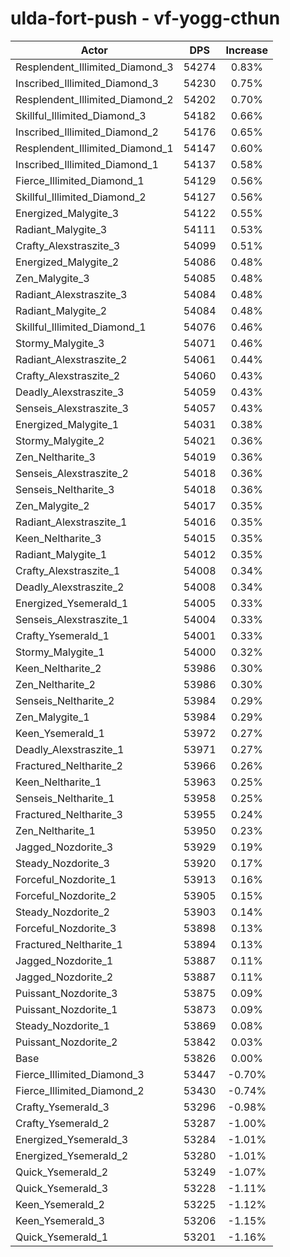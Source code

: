 # ulda-fort-push - vf-yogg-cthun
| Actor | DPS | Increase |
|---|:---:|:---:|
|Resplendent_Illimited_Diamond_3|54274|0.83%|
|Inscribed_Illimited_Diamond_3|54230|0.75%|
|Resplendent_Illimited_Diamond_2|54202|0.70%|
|Skillful_Illimited_Diamond_3|54182|0.66%|
|Inscribed_Illimited_Diamond_2|54176|0.65%|
|Resplendent_Illimited_Diamond_1|54147|0.60%|
|Inscribed_Illimited_Diamond_1|54137|0.58%|
|Fierce_Illimited_Diamond_1|54129|0.56%|
|Skillful_Illimited_Diamond_2|54127|0.56%|
|Energized_Malygite_3|54122|0.55%|
|Radiant_Malygite_3|54111|0.53%|
|Crafty_Alexstraszite_3|54099|0.51%|
|Energized_Malygite_2|54086|0.48%|
|Zen_Malygite_3|54085|0.48%|
|Radiant_Alexstraszite_3|54084|0.48%|
|Radiant_Malygite_2|54084|0.48%|
|Skillful_Illimited_Diamond_1|54076|0.46%|
|Stormy_Malygite_3|54071|0.46%|
|Radiant_Alexstraszite_2|54061|0.44%|
|Crafty_Alexstraszite_2|54060|0.43%|
|Deadly_Alexstraszite_3|54059|0.43%|
|Senseis_Alexstraszite_3|54057|0.43%|
|Energized_Malygite_1|54031|0.38%|
|Stormy_Malygite_2|54021|0.36%|
|Zen_Neltharite_3|54019|0.36%|
|Senseis_Alexstraszite_2|54018|0.36%|
|Senseis_Neltharite_3|54018|0.36%|
|Zen_Malygite_2|54017|0.35%|
|Radiant_Alexstraszite_1|54016|0.35%|
|Keen_Neltharite_3|54015|0.35%|
|Radiant_Malygite_1|54012|0.35%|
|Crafty_Alexstraszite_1|54008|0.34%|
|Deadly_Alexstraszite_2|54008|0.34%|
|Energized_Ysemerald_1|54005|0.33%|
|Senseis_Alexstraszite_1|54004|0.33%|
|Crafty_Ysemerald_1|54001|0.33%|
|Stormy_Malygite_1|54000|0.32%|
|Keen_Neltharite_2|53986|0.30%|
|Zen_Neltharite_2|53986|0.30%|
|Senseis_Neltharite_2|53984|0.29%|
|Zen_Malygite_1|53984|0.29%|
|Keen_Ysemerald_1|53972|0.27%|
|Deadly_Alexstraszite_1|53971|0.27%|
|Fractured_Neltharite_2|53966|0.26%|
|Keen_Neltharite_1|53963|0.25%|
|Senseis_Neltharite_1|53958|0.25%|
|Fractured_Neltharite_3|53955|0.24%|
|Zen_Neltharite_1|53950|0.23%|
|Jagged_Nozdorite_3|53929|0.19%|
|Steady_Nozdorite_3|53920|0.17%|
|Forceful_Nozdorite_1|53913|0.16%|
|Forceful_Nozdorite_2|53905|0.15%|
|Steady_Nozdorite_2|53903|0.14%|
|Forceful_Nozdorite_3|53898|0.13%|
|Fractured_Neltharite_1|53894|0.13%|
|Jagged_Nozdorite_1|53887|0.11%|
|Jagged_Nozdorite_2|53887|0.11%|
|Puissant_Nozdorite_3|53875|0.09%|
|Puissant_Nozdorite_1|53873|0.09%|
|Steady_Nozdorite_1|53869|0.08%|
|Puissant_Nozdorite_2|53842|0.03%|
|Base|53826|0.00%|
|Fierce_Illimited_Diamond_3|53447|-0.70%|
|Fierce_Illimited_Diamond_2|53430|-0.74%|
|Crafty_Ysemerald_3|53296|-0.98%|
|Crafty_Ysemerald_2|53287|-1.00%|
|Energized_Ysemerald_3|53284|-1.01%|
|Energized_Ysemerald_2|53280|-1.01%|
|Quick_Ysemerald_2|53249|-1.07%|
|Quick_Ysemerald_3|53228|-1.11%|
|Keen_Ysemerald_2|53225|-1.12%|
|Keen_Ysemerald_3|53206|-1.15%|
|Quick_Ysemerald_1|53201|-1.16%|
